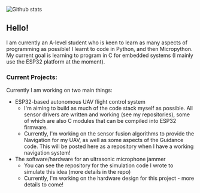 ![Github stats](https://github-readme-stats.vercel.app/api?username=Turbofan3360)

## Hello! ##

I am currently an A-level student who is keen to learn as many aspects of programming as possible! I learnt to code in Python, and then Micropython. My current goal is learning to program in C for embedded systems (I mainly use the ESP32 platform at the moment).

### Current Projects: ###

Currently I am working on two main things:
 - ESP32-based autonomous UAV flight control system
      - I'm aiming to build as much of the code stack myself as possible. All sensor drivers are written and working (see my repositories), some of which are also C modules that can be compiled into ESP32 firmware.
      - Currently, I'm working on the sensor fusion algorithms to provide the Navigation for my UAV, as well as some aspects of the Guidance code. This will be posted here as a repository when I have a working navigation system!
 - The software/hardware for an ultrasonic microphone jammer
     - You can see the repository for the simulation code I wrote to simulate this idea (more details in the repo)
     - Currently, I'm working on the hardware design for this project - more details to come!
